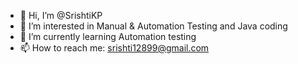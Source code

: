 - 👋 Hi, I’m @SrishtiKP
- 👀 I’m interested in Manual & Automation Testing and Java coding
- 🌱 I’m currently learning Automation testing
- 📫 How to reach me: srishti12899@gmail.com

<!---
SrishtiKP/SrishtiKP is a ✨ special ✨ repository because its `README.md` (this file) appears on your GitHub profile.
You can click the Preview link to take a look at your changes.
--->
